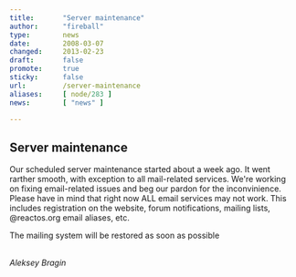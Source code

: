 ```yaml
---
title:       "Server maintenance"
author:      "fireball"
type:        news
date:        2008-03-07
changed:     2013-02-23
draft:       false
promote:     true
sticky:      false
url:         /server-maintenance
aliases:     [ node/283 ]
news:        [ "news" ]

---
```


<h2>Server maintenance</h2>

<p>Our scheduled server maintenance started about a week ago. It went rarther smooth, with exception to all mail-related services. We're working on fixing email-related issues and beg our pardon for the inconvinience. Please have in mind that right now ALL email services may not work. This includes registration on the website, forum notifications, mailing lists, @reactos.org email aliases, etc.</p>

<p>The mailing system will be restored as soon as possible</p>
<br>
<i>Aleksey Bragin</i>
